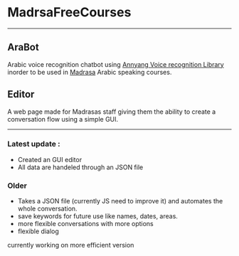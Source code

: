 # MadrsaFreeCourses
----
##  AraBot
Arabic voice recognition chatbot using [Annyang Voice recognition Library](https://www.talater.com/annyang/) inorder to be used in [Madrasa](https://madrasafree.com/) Arabic speaking courses.

## Editor
A web page made for Madrasas staff giving them the ability to create a conversation flow using a simple GUI.

----
### Latest update :
- Created an GUI editor
- All data are handeled through an JSON file

### Older
- Takes a JSON file (currently JS need to improve it) and automates the whole conversation.
- save keywords for future use like names, dates, areas.
- more flexible conversations with more options
- flexible dialog
 
currently working on more efficient version
